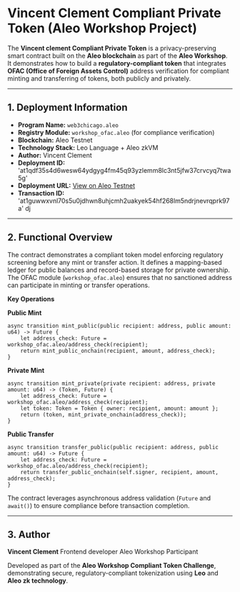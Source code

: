 
# Vincent Clement Compliant Private Token (Aleo Workshop Project)

The **Vincent clement Compliant Private Token** is a privacy-preserving smart contract built on the **Aleo blockchain** as part of the **Aleo Workshop**.
It demonstrates how to build a **regulatory-compliant token** that integrates **OFAC (Office of Foreign Assets Control)** address verification for compliant minting and transferring of tokens, both publicly and privately.

---

## 1. Deployment Information

* **Program Name:** `web3chicago.aleo`
* **Registry Module:** `workshop_ofac.aleo` (for compliance verification)
* **Blockchain:** Aleo Testnet
* **Technology Stack:** Leo Language + Aleo zkVM
* **Author:** Vincent Clement
* **Deployment ID:** 'at1qdf35s4d6wesw64ydgyg4fm45q93yzlemm8lc3nt5jfw37crvcyq7twa5g'
* **Deployment URL:** [View on Aleo Testnet](https://testnet.aleoscan.io/program?id=web3chicago.aleo)
* **Transaction ID:** 'at1guwwxvnl70s5u0jdhwn8uhjcmh2uakyek54hf268lm5ndrjnevrqprk97a'
dj
---

## 2. Functional Overview

The contract demonstrates a compliant token model enforcing regulatory screening before any mint or transfer action. It defines a mapping-based ledger for public balances and record-based storage for private ownership. The OFAC module (`workshop_ofac.aleo`) ensures that no sanctioned address can participate in minting or transfer operations.

**Key Operations**

**Public Mint**

```leo
async transition mint_public(public recipient: address, public amount: u64) -> Future {
    let address_check: Future = workshop_ofac.aleo/address_check(recipient);
    return mint_public_onchain(recipient, amount, address_check);
}
```

**Private Mint**

```leo
async transition mint_private(private recipient: address, private amount: u64) -> (Token, Future) {
    let address_check: Future = workshop_ofac.aleo/address_check(recipient);
    let token: Token = Token { owner: recipient, amount: amount };
    return (token, mint_private_onchain(address_check));
}
```

**Public Transfer**

```leo
async transition transfer_public(public recipient: address, public amount: u64) -> Future {
    let address_check: Future = workshop_ofac.aleo/address_check(recipient);
    return transfer_public_onchain(self.signer, recipient, amount, address_check);
}
```

The contract leverages asynchronous address validation (`Future` and `await()`) to ensure compliance before transaction completion.

---

## 3. Author

**Vincent Clement**
Frontend developer
Aleo Workshop Participant

Developed as part of the **Aleo Workshop Compliant Token Challenge**, demonstrating secure, regulatory-compliant tokenization using **Leo** and **Aleo zk technology**.
